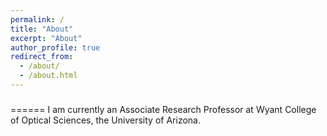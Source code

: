 ```yaml
---
permalink: /
title: "About"
excerpt: "About"
author_profile: true
redirect_from: 
  - /about/
  - /about.html
---
```




###
======
I am currently an Associate Research Professor at Wyant College of Optical Sciences, the University of Arizona.

